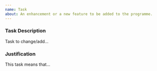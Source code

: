 ```yaml
---
name: Task
about: An enhancement or a new feature to be added to the programme.
---
```


### Task Description

Task to change/add...

### Justification

This task means that...
